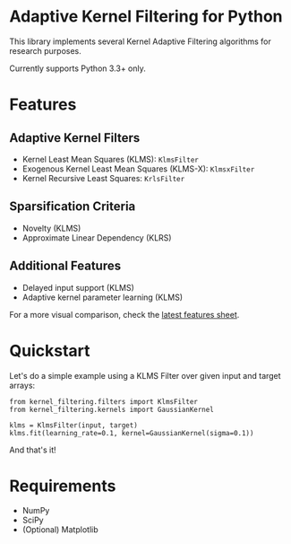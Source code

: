 # Adaptive Kernel Filtering for Python
This library implements several Kernel Adaptive Filtering algorithms for research purposes. 

Currently supports Python 3.3+ only.

# Features
## Adaptive Kernel Filters
- Kernel Least Mean Squares (KLMS): `KlmsFilter`
- Exogenous Kernel Least Mean Squares (KLMS-X): `KlmsxFilter`
- Kernel Recursive Least Squares: `KrlsFilter`

## Sparsification Criteria
- Novelty (KLMS)
- Approximate Linear Dependency (KLRS)

## Additional Features
- Delayed input support (KLMS)
- Adaptive kernel parameter learning (KLMS)

For a more visual comparison, check the [latest features sheet](https://docs.google.com/spreadsheets/d/1kvBNAqDSgNGBTcXqMDN7j_dpp949peH_-F1GYVP29y8/edit?usp=sharing).

# Quickstart
Let's do a simple example using a KLMS Filter over given input and target arrays:
```
from kernel_filtering.filters import KlmsFilter
from kernel_filtering.kernels import GaussianKernel

klms = KlmsFilter(input, target)
klms.fit(learning_rate=0.1, kernel=GaussianKernel(sigma=0.1))
```

And that's it! 

# Requirements
- NumPy
- SciPy
- (Optional) Matplotlib